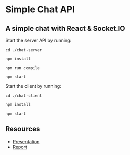 # Simple Chat API
## A simple chat with React & Socket.IO

Start the server API by running:
```
cd ./chat-server

npm install

npm run compile

npm start
```

Start the client by running:
```
cd ./chat-client

npm install

npm start
```


## Resources
- [Presentation](https://goo.gl/L39fYg)
- [Report](https://goo.gl/AokwNV)
